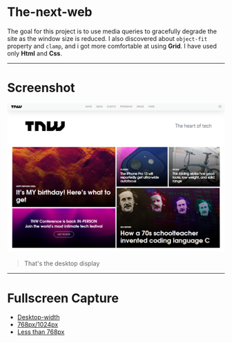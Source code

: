 # The-next-web
The goal for this project is to use media queries to gracefully degrade the site as the window size is reduced. I also discovered about `object-fit` property and `clamp`, and i got more comfortable at using **Grid**. I have used only **Html** and **Css**.
___

# Screenshot

![header](images/header.png)
> That's the desktop display
___

# Fullscreen Capture

- [Desktop-width](pdf/desktop-view.pdf)
- [768px/1024px](pdf/768-1024.pdf)
- [Less than 768px](pdf/less-than-768.pdf)
